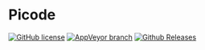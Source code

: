﻿# Picode

[![GitHub license](https://img.shields.io/github/license/sanisoclem/picode.svg?style=for-the-badge)](https://github.com/sanisoclem/picode/blob/master/LICENSE)
[![AppVeyor branch](https://img.shields.io/appveyor/ci/sanisoclem/picode/master.svg?style=for-the-badge)](https://ci.appveyor.com/project/sanisoclem/picode/branch/master)
[![Github Releases](https://img.shields.io/github/tag/sanisoclem/picode.svg?style=for-the-badge)](https://github.com/sanisoclem/picode/releases)
